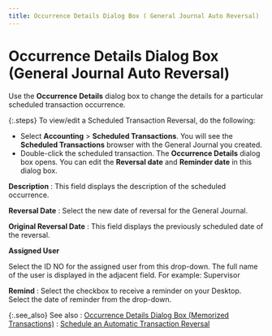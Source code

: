```yaml
---
title: Occurrence Details Dialog Box ( General Journal Auto Reversal)
---
```


# Occurrence Details Dialog Box (General Journal Auto Reversal)


Use the **Occurrence Details**  dialog box to change the details for a particular scheduled transaction  occurrence.


{:.steps}
To view/edit a Scheduled Transaction Reversal,  do the following:

- Select **Accounting**  > **Scheduled Transactions**. You  will see the **Scheduled Transactions**  browser with the General Journal you created.
- Double-click the  scheduled transaction. The **Occurrence 
 Details** dialog box opens. You can edit the **Reversal 
 date** and **Reminder date**  in this dialog box.



**Description**
: This field displays the description of the scheduled  occurrence.


**Reversal Date**
: Select the new date of reversal for the General  Journal.


**Original Reversal Date**
: This field displays the previously scheduled date  of the reversal.


**Assigned User**


Select the ID NO for the assigned user from this drop-down.  The full name of the user is displayed in the adjacent field. For example:  Supervisor


**Remind**
: Select the checkbox to receive a reminder on your  Desktop. Select the date of reminder from the drop-down.


{:.see_also}
See also
: [Occurrence  Details Dialog Box (Memorized Transactions)]({{site.acc_baseurl}}/memorized-transactions/occurrence_details_dialog_box_acc.html)
: [Schedule  an Automatic Transaction Reversal]({{site.acc_baseurl}}/general-journals/processes/common-jrnl-proc/schedule_an_automatic_transaction_reversal_acc.html)
